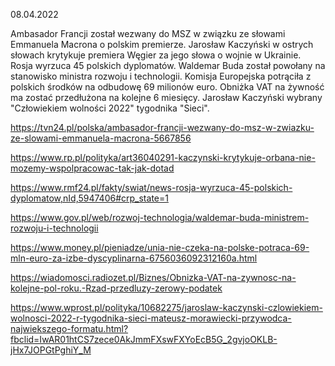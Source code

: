 08.04.2022

Ambasador Francji został wezwany do MSZ w związku ze słowami Emmanuela Macrona o polskim premierze. Jarosław Kaczyński w ostrych słowach krytykuje premiera Węgier za jego słowa o wojnie w Ukrainie. Rosja wyrzuca 45 polskich dyplomatów. Waldemar Buda został powołany na stanowisko ministra rozwoju i technologii. Komisja Europejska potrąciła z polskich środków na odbudowę 69 milionów euro. Obniżka VAT na żywność ma zostać przedłużona na kolejne 6 miesięcy. Jarosław Kaczyński wybrany "Człowiekiem wolności 2022" tygodnika "Sieci".

https://tvn24.pl/polska/ambasador-francji-wezwany-do-msz-w-zwiazku-ze-slowami-emmanuela-macrona-5667856

https://www.rp.pl/polityka/art36040291-kaczynski-krytykuje-orbana-nie-mozemy-wspolpracowac-tak-jak-dotad

https://www.rmf24.pl/fakty/swiat/news-rosja-wyrzuca-45-polskich-dyplomatow,nId,5947406#crp_state=1

https://www.gov.pl/web/rozwoj-technologia/waldemar-buda-ministrem-rozwoju-i-technologii

https://www.money.pl/pieniadze/unia-nie-czeka-na-polske-potraca-69-mln-euro-za-izbe-dyscyplinarna-6756036092312160a.html

https://wiadomosci.radiozet.pl/Biznes/Obnizka-VAT-na-zywnosc-na-kolejne-pol-roku.-Rzad-przedluzy-zerowy-podatek

https://www.wprost.pl/polityka/10682275/jaroslaw-kaczynski-czlowiekiem-wolnosci-2022-r-tygodnika-sieci-mateusz-morawiecki-przywodca-najwiekszego-formatu.html?fbclid=IwAR01htCS7zece0AkJmmFXswFXYoEcB5G_2gvjoOKLB-jHx7JOPGtPghiY_M